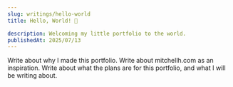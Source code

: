 ```yaml
---
slug: writings/hello-world
title: Hello, World! 🚀

description: Welcoming my little portfolio to the world.
publishedAt: 2025/07/13
---
```


Write about why I made this portfolio.
Write about mitchellh.com as an inspiration.
Write about what the plans are for this portfolio, and what I will be writing about.
